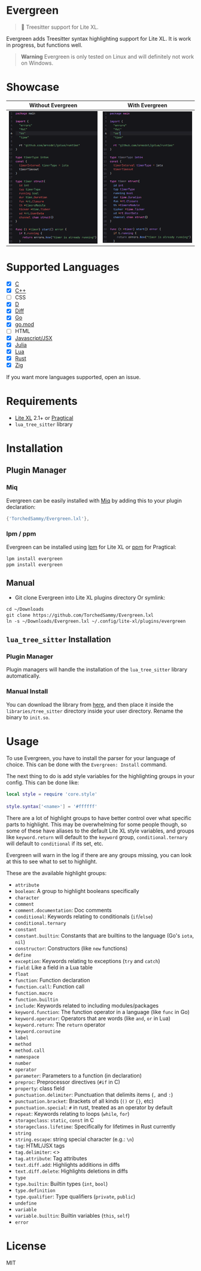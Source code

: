 # Evergreen
> 🌳 Treesitter support for Lite XL.

Evergreen adds Treesitter syntax highlighting support for Lite XL.
It is work in progress, but functions well.

> **Warning**
> Evergreen is only tested on Linux and will definitely not work on Windows.

# Showcase

| Without Evergreen                              | With Evergreen                                 |
| ---------------------------------------------- | ---------------------------------------------- |
| ![](before.png)                                |                                 ![](after.png) |

# Supported Languages
- [x] [C][tree-sitter-c]
- [x] [C++][tree-sitter-cpp]
- [ ] CSS
- [x] [D][tree-sitter-d]
- [x] [Diff][tree-sitter-diff]
- [x] [Go][tree-sitter-go]
- [x] [go.mod][tree-sitter-go-mod]
- [ ] HTML
- [x] [Javascript/JSX][tree-sitter-javascript]
- [x] [Julia][tree-sitter-julia]
- [x] [Lua][tree-sitter-lua]
- [x] [Rust][tree-sitter-rust]
- [x] [Zig][tree-sitter-zig]

If you want more languages supported, open an issue.

# Requirements
- [Lite XL](https://lite-xl.com) 2.1+ or [Pragtical](https://pragtical.dev)
- `lua_tree_sitter` library

# Installation
## Plugin Manager

### Miq
Evergreen can be easily installed with [Miq](https://github.com/TorchedSammy/Miq) by
adding this to your plugin declaration:
```lua
{'TorchedSammy/Evergreen.lxl'},
```

### lpm / ppm
Evergreen can be installed using [lpm](https://github.com/lite-xl/lite-xl-plugin-manager)
for Lite XL or [ppm](https://github.com/pragtical/plugin-manager) for Pragtical:
```
lpm install evergreen
ppm install evergreen
```

## Manual
- Git clone Evergreen into Lite XL plugins directory
Or symlink:  
```
cd ~/Downloads
git clone https://github.com/TorchedSammy/Evergreen.lxl
ln -s ~/Downloads/Evergreen.lxl ~/.config/lite-xl/plugins/evergreen
```

## `lua_tree_sitter` Installation
### Plugin Manager

Plugin managers will handle the installation of the `lua_tree_sitter` library
automatically.

### Manual Install

You can download the library from
[here](https://github.com/xcb-xwii/lite-xl-tree-sitter/releases), and then place
it inside the `libraries/tree_sitter` directory inside your user directory.
Rename the binary to `init.so`.

# Usage
To use Evergreen, you have to install the parser for your language of choice.
This can be done with the `Evergreen: Install` command.  

The next thing to do is add style variables for the highlighting groups in
your config. This can be done like:
```lua
local style = require 'core.style'

style.syntax['<name>'] = '#ffffff'
```

There are a lot of highlight groups to have better control over what specific
parts to highlight. This may be overwhelming for some people though, so
some of these have aliases to the default Lite XL style variables,
and groups like `keyword.return` will default to the `keyword` group,
`conditional.ternary` will default to `conditional` if its set, etc.

Evergreen will warn in the log if there are any groups missing, you can
look at this to see what to set to highlight.

These are the available highlight groups:  
- `attribute`
- `boolean`: A group to highlight booleans specifically
- `character`
- `comment`
- `comment.documentation`: Doc comments
- `conditional`: Keywords relating to conditionals (`if`/`else`)
- `conditional.ternary`
- `constant`
- `constant.builtin`: Constants that are builtins to the language (Go's `iota`, `nil`)
- `constructor`: Constructors (like `new` functions)
- `define`
- `exception`: Keywords relating to exceptions (`try` and `catch`)
- `field`: Like a field in a Lua table
- `float`
- `function`: Function declaration
- `function.call`: Function call
- `function.macro`
- `function.builtin`
- `include`: Keywords related to including modules/packages
- `keyword.function`: The function operator in a language (like `func` in Go)
- `keyword.operator`: Operators that are words (like `and`, `or` in Lua)
- `keyword.return`: The `return` operator
- `keyword.coroutine`
- `label`
- `method`
- `method.call`
- `namespace`
- `number`
- `operator`
- `parameter`: Parameters to a function (in declaration)
- `preproc`: Preprocessor directives (`#if` in C)
- `property`: class field
- `punctuation.delimiter`: Punctuation that delimits items (`,` and `:`)
- `punctuation.bracket`: Brackets of all kinds (`()` or `{}`, etc)
- `punctuation.special`: `#` in rust, treated as an operator by default
- `repeat`: Keywords relating to loops (`while`, `for`)
- `storageclass`: `static`, `const` in C
- `storageclass.lifetime`: Specifically for lifetimes in Rust currently
- `string`
- `string.escape`: string special character (e.g.: `\n`)
- `tag`: HTML/JSX tags
- `tag.delimiter`: <>
- `tag.attribute`: Tag attributes
- `text.diff.add`: Highlights additions in diffs
- `text.diff.delete`: Highlights deletions in diffs
- `type`
- `type.builtin`: Builtin types (`int`, `bool`)
- `type.definition`
- `type.qualifier`: Type qualifiers (`private`, `public`)
- `undefine`
- `variable`
- `variable.builtin`: Builtin variables (`this`, `self`)
- `error`

# License
MIT

[tree-sitter-c]: https://github.com/tree-sitter/tree-sitter-c
[tree-sitter-cpp]: https://github.com/tree-sitter/tree-sitter-cpp
[tree-sitter-d]: https://github.com/CyberShadow/tree-sitter-d
[tree-sitter-diff]: https://github.com/the-mikedavis/tree-sitter-diff
[tree-sitter-go]: https://github.com/tree-sitter/tree-sitter-go
[tree-sitter-go-mod]: https://github.com/camdencheek/tree-sitter-go-mod
[tree-sitter-javascript]: https://github.com/tree-sitter/tree-sitter-javascript
[tree-sitter-julia]: https://github.com/tree-sitter/tree-sitter-julia
[tree-sitter-lua]: https://github.com/MunifTanjim/tree-sitter-lua
[tree-sitter-rust]: https://github.com/tree-sitter/tree-sitter-rust
[tree-sitter-zig]: https://github.com/maxxnino/tree-sitter-zig


